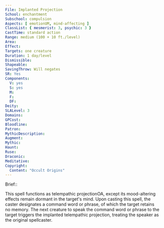 ```yaml
---
File: Implanted Projection
School: enchantment
Subschool: compulsion
Aspects: [ emotionUM, mind-affecting ]
ClassList: { mesmerist: 3, psychic: 3 }
CastTime: standard action
Range: medium (100 + 10 ft./level)
Area: 
Effect: 
Targets: one creature
Duration: 1 day/level
Dismissible: 
Shapeable: 
SavingThrow: Will negates
SR: Yes
Components:
  V: yes
  S: yes
  M: 
  F: 
  DF: 
Deity: 
SLALevel: 3
Domains: 
GPCost: 
Bloodline: 
Patron: 
MythicDescription: 
Augment: 
Mythic: 
Haunt: 
Ruse: 
Draconic: 
Meditative: 
Copyright:
  Content: "Occult Origins"
---
```

Brief:: 

This spell functions as telempathic projectionOA, except its mood-altering effects remain dormant in the target's mind. Upon casting this spell, the caster designates a command word or phrase, of which the target retains no memory. The next creature to speak the command word or phrase to the target triggers the implanted telempathic projection, treating the speaker as the original spellcaster.
